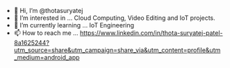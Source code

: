 - 👋 Hi, I’m @thotasuryatej
- 👀 I’m interested in ... Cloud Computing, Video Editing and IoT projects.
- 🌱 I’m currently learning ... IoT Engineering
- 📫 How to reach me ... https://www.linkedin.com/in/thota-suryatej-patel-8a1625244?utm_source=share&utm_campaign=share_via&utm_content=profile&utm_medium=android_app

<!---
thotasuryatej/thotasuryatej is a ✨ special ✨ repository because its `README.md` (this file) appears on your GitHub profile.
You can click the Preview link to take a look at your changes.
--->
